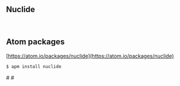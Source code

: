 ## Nuclide
 
## Atom packages
[https://atom.io/packages/nuclide](https://atom.io/packages/nuclide)
```sh
$ apm install nuclide
```
# #

